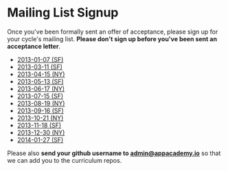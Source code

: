 # Mailing List Signup

Once you've been formally sent an offer of acceptance, please sign up
for your cycle's mailing list. **Please don't sign up before you've
been sent an acceptance letter**.

* [2013-01-07 (SF)][2013-01-07-sf]
* [2013-03-11 (SF)][2013-03-11-sf]
* [2013-04-15 (NY)][2013-04-15-ny]
* [2013-05-13 (SF)][2013-05-13-sf]
* [2013-06-17 (NY)][2013-06-17-ny]
* [2013-07-15 (SF)][2013-07-15-sf]
* [2013-08-19 (NY)][2013-08-19-ny]
* [2013-09-16 (SF)][2013-09-16-sf]
* [2013-10-21 (NY)][2013-10-21-ny]
* [2013-11-18 (SF)][2013-11-18-sf]
* [2013-12-30 (NY)][2013-12-30-ny]
* [2014-01-27 (SF)][2014-01-27-sf]

Please also **send your github username to admin@appacademy.io** so that
we can add you to the curriculum repos.

[2013-01-07-sf]: https://groups.google.com/forum/?fromgroups&hl=en#!forum/appacademy-january-2013
[2013-03-11-sf]: https://groups.google.com/forum/?fromgroups&hl=en#!forum/app-academy-sf-march
[2013-04-15-ny]: https://groups.google.com/forum/?fromgroups&hl=en#!forum/app-academy-ny-april-2013
[2013-05-13-sf]: https://groups.google.com/forum/?fromgroups&hl=en#!forum/app-academy-sf-may-2013
[2013-06-17-ny]: https://groups.google.com/forum/?fromgroups&hl=en#!forum/app-academy-ny-june-2013
[2013-07-15-sf]: https://groups.google.com/forum/?fromgroups&hl=en#!forum/app-academy-sf-july-2013
[2013-08-19-ny]: https://groups.google.com/forum/?hl=en&fromgroups#!forum/app-academy-ny-aug-2013
[2013-09-16-sf]: https://groups.google.com/forum/?hl=en&fromgroups#!forum/app-academy-sf-sep-2013
[2013-10-21-ny]: https://groups.google.com/forum/?hl=en&fromgroups#!forum/app-academy-ny-october
[2013-11-18-sf]: https://groups.google.com/forum/?hl=en#!forum/app-academy-sf-nov-2013-cohort
[2013-12-30-ny]: https://groups.google.com/forum/?hl=en#!forum/app-academy-ny-dec-2013-cohort
[2014-01-27-sf]: https://groups.google.com/forum/?hl=en#!forum/app-academy-sf-jan-2014-cohort
